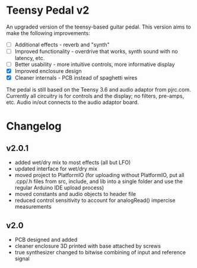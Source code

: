# Teensy Pedal v2
An upgraded version of the teensy-based guitar pedal. This version aims to make the following improvements:
- [ ] Additional effects - reverb and "synth"
- [ ] Improved functionality - overdrive that works, synth sound with no latency, etc.
- [ ] Better usability - more intuitive controls, more informative display
- [x] Improved enclosure design
- [x] Cleaner internals - PCB instead of spaghetti wires

The pedal is still based on the Teensy 3.6 and audio adaptor from pjrc.com. Currently all circuitry is for controls and the display; no filters, pre-amps, etc. Audio in/out connects to the audio adaptor board.

# Changelog
## v2.0.1
  * added wet/dry mix to most effects (all but LFO)
  * updated interface for wet/dry mix
  * moved project to PlatformIO (for uploading without PlatformIO, put all .cpp/.h files from src, include, and lib into a single folder and use the regular Arduino IDE upload process)
  * moved constants and audio objects to header file
  * reduced control sensitivity to account for analogRead() impercise measurements

## v2.0
  * PCB designed and added
  * cleaner enclosure 3D printed with base attached by screws
  * true synthesizer changed to bitwise combining of input and reference signal

  


